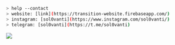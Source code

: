 ````bash
> help --contact
> website: [link](https://transition-website.firebaseapp.com/)
> instagram: [sol0vanti](https://www.instagram.com/sol0vanti/)
> telegram: [sol0vanti](https://t.me/sol0vanti)
````
![](https://media3.giphy.com/media/v1.Y2lkPTc5MGI3NjExcGFwcWRscTZjOTVxNjBkdzBqeXB1bHJhMW96NXh5d2dhZmFqeHA2aCZlcD12MV9pbnRlcm5hbF9naWZfYnlfaWQmY3Q9Zw/MDJ9IbxxvDUQM/giphy.webp)
